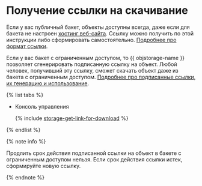 # Получение ссылки на скачивание

Если у вас публичный бакет, объекты доступны всегда, даже если для бакета не настроен [хостинг веб-сайта](../../concepts/hosting.md). Ссылку можно получить по этой инструкции либо сформировать самостоятельно. [Подробнее про формат ссылки](../../concepts/object.md#object-url).

Если у вас бакет с ограниченным доступом, то {{ objstorage-name }} позволяет сгенерировать подписанную ссылку на объект. Любой человек, получивший эту ссылку, сможет скачать объект даже из бакета с ограниченным доступом. [Подробнее про подписанные ссылки, их генерацию и использование](../../concepts/pre-signed-urls.md).

{% list tabs %}

- Консоль управления

  {% include [storage-get-link-for-download](../../_includes_service/storage-get-link-for-download.md) %}

{% endlist %}

{% note info %}

Продлить срок действия подписанной ссылки на объект в бакете с ограниченным доступом нельзя. Если срок действия ссылки истек, сформируйте новую ссылку.

{% endnote %}
